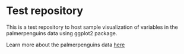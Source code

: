 # Test repository

This is a test repository to host sample visualization of variables in the palmerpenguins data using ggplot2 package.


Learn more about the palmerpenguins data [here](https://allisonhorst.github.io/palmerpenguins/)


